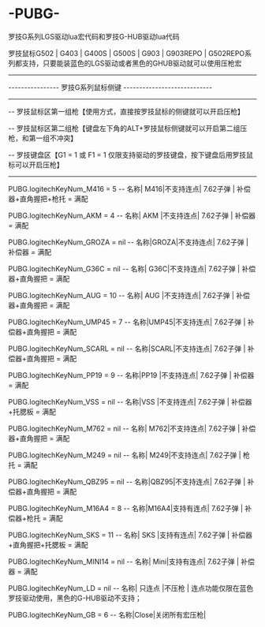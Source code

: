 # -PUBG-
罗技G系列LGS驱动lua宏代码和罗技G-HUB驱动lua代码

罗技鼠标G502 | G403 | G400S | G500S | G903 | G903REPO | G502REPO系列都支持，只要能装蓝色的LGS驱动或者黑色的GHUB驱动就可以使用压枪宏

--------------------------------------------------------------------------

----------------        罗技G系列鼠标侧键     ----------------------------

--------------------------------------------------------------------------

-- 罗技鼠标区第一组枪【使用方式，直接按罗技鼠标的侧键就可以开启压枪】

-- 罗技鼠标区第二组枪【键盘左下角的ALT+罗技鼠标侧键就可以开启第二组压枪，和第一组不冲突】

-- 罗技键盘区【G1 = 1 或 F1 = 1 仅限支持驱动的罗技键盘，按下键盘后用罗技鼠标可以开启压枪】

--------------------------------------------------------------------------
PUBG.logitechKeyNum_M416 = 5		-- 名称| M416|不支持连点| 7.62子弹 | 补偿器+直角握把+枪托 = 满配

PUBG.logitechKeyNum_AKM = 4			-- 名称| AKM |不支持连点| 7.62子弹 | 补偿器 = 满配

PUBG.logitechKeyNum_GROZA = nil		-- 名称|GROZA|不支持连点| 7.62子弹 | 补偿器 = 满配

PUBG.logitechKeyNum_G36C = nil		-- 名称| G36C|不支持连点| 7.62子弹 | 补偿器+直角握把 = 满配

PUBG.logitechKeyNum_AUG = 10		-- 名称| AUG |不支持连点| 7.62子弹 | 补偿器+直角握把 = 满配

PUBG.logitechKeyNum_UMP45 = 7		-- 名称|UMP45|不支持连点| 7.62子弹 | 补偿器+直角握把 = 满配

PUBG.logitechKeyNum_SCARL = nil		-- 名称|SCARL|不支持连点| 7.62子弹 | 补偿器+直角握把 = 满配

PUBG.logitechKeyNum_PP19 = 9		-- 名称|PP19 |不支持连点| 7.62子弹 | 补偿器 = 满配

PUBG.logitechKeyNum_VSS = nil		-- 名称|VSS  |不支持连点| 7.62子弹 | 补偿器+托腮板 = 满配

PUBG.logitechKeyNum_M762 = nil		-- 名称| M762|不支持连点| 7.62子弹 | 补偿器+直角握把 = 满配

PUBG.logitechKeyNum_M249 = nil		-- 名称| M249|不支持连点| 7.62子弹 | 枪托 = 满配

PUBG.logitechKeyNum_QBZ95 = nil		-- 名称|QBZ95|不支持连点| 7.62子弹 | 补偿器+直角握把 = 满配

PUBG.logitechKeyNum_M16A4 = 8		-- 名称|M16A4|支持有连点| 7.62子弹 | 补偿器+枪托 = 满配

PUBG.logitechKeyNum_SKS = 11		-- 名称| SKS |支持有连点| 7.62子弹 | 补偿器+直角握把+托腮板 = 满配

PUBG.logitechKeyNum_MINI14 = nil	-- 名称| Mini|支持有连点| 7.62子弹 | 补偿器 = 满配

PUBG.logitechKeyNum_LD = nil		-- 名称| 只连点 |不压枪 | 连点功能仅限在蓝色罗技驱动使用，黑色的G-HUB驱动不支持；

PUBG.logitechKeyNum_GB = 6  		-- 名称|Close|关闭所有宏压枪|	
